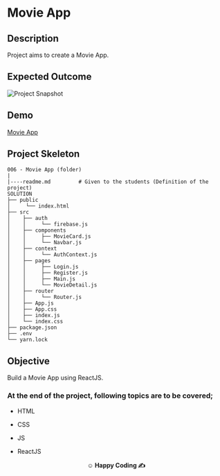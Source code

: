 

# Movie App 

## Description

Project aims to create a Movie App.

## Expected Outcome

![Project Snapshot](movie.gif)

## Demo
<a href="https://movie-app-esra.netlify.app/" target="_blank">Movie App</a>

## Project Skeleton

```
006 - Movie App (folder)
|
|----readme.md         # Given to the students (Definition of the project)
SOLUTION
├── public
│     └── index.html
├── src
│    ├── auth
│    │     └── firebase.js
│    ├── components
│    │     ├── MovieCard.js
│    │     └── Navbar.js
│    ├── context
│    │     └── AuthContext.js
│    ├── pages
│    │     ├── Login.js
│    │     ├── Register.js
│    │     ├── Main.js
│    │     └── MovieDetail.js
│    ├── router
│    │     └── Router.js
│    ├── App.js
│    ├── App.css
│    ├── index.js
│    └── index.css
├── package.json
├── .env
└── yarn.lock
```





## Objective

Build a Movie App using ReactJS.

### At the end of the project, following topics are to be covered;

- HTML

- CSS

- JS

- ReactJS
  







**<p align="center">&#9786; Happy Coding &#9997;</p>**
